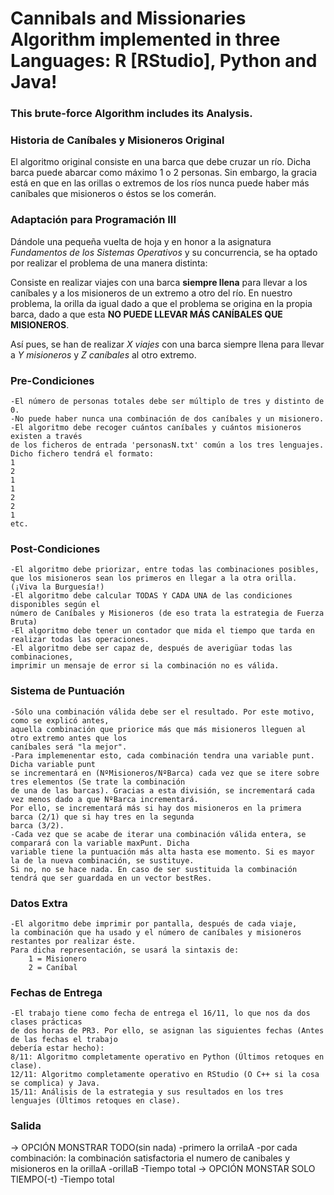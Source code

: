 # Cannibals and Missionaries Algorithm implemented in three Languages: R [RStudio], Python and Java!
### This brute-force Algorithm includes its Analysis.

### Historia de Caníbales y Misioneros Original

El algoritmo original consiste en una barca que debe cruzar un río. Dicha barca puede abarcar como máximo 1 o 2 personas. Sin embargo, la gracia está en que en las orillas o extremos de los ríos nunca puede haber más caníbales que misioneros o éstos se los comerán.

### Adaptación para Programación III

Dándole una pequeña vuelta de hoja y en honor a la asignatura *Fundamentos de los Sistemas Operativos* y su concurrencia, se ha optado por realizar el problema de una manera distinta:

Consiste en realizar viajes con una barca **siempre llena** para llevar a los caníbales y a los misioneros de un extremo a otro del río. En nuestro problema, la orilla da igual dado a que el problema se origina en la propia barca, dado a que esta **NO PUEDE LLEVAR MÁS CANÍBALES QUE MISIONEROS**.

Así pues, se han de realizar *X viajes* con una barca siempre llena para llevar a *Y misioneros* y *Z caníbales* al otro extremo.

### Pre-Condiciones

    -El número de personas totales debe ser múltiplo de tres y distinto de 0.
    -No puede haber nunca una combinación de dos caníbales y un misionero.
    -El algoritmo debe recoger cuántos caníbales y cuántos misioneros existen a través 
    de los ficheros de entrada 'personasN.txt' común a los tres lenguajes. Dicho fichero tendrá el formato:
    1
    2
    1
    1
    2
    2
    1
    etc.
    
### Post-Condiciones

    -El algoritmo debe priorizar, entre todas las combinaciones posibles, 
    que los misioneros sean los primeros en llegar a la otra orilla. (¡Viva la Burguesía!)
    -El algoritmo debe calcular TODAS Y CADA UNA de las condiciones disponibles según el 
    número de Caníbales y Misioneros (de eso trata la estrategia de Fuerza Bruta)
    -El algoritmo debe tener un contador que mida el tiempo que tarda en realizar todas las operaciones.
    -El algoritmo debe ser capaz de, después de averigüar todas las combinaciones, 
    imprimir un mensaje de error si la combinación no es válida.

### Sistema de Puntuación

    -Sólo una combinación válida debe ser el resultado. Por este motivo, como se explicó antes,
    aquella combinación que priorice más que más misioneros lleguen al otro extremo antes que los
    caníbales será "la mejor".
    -Para implemenentar esto, cada combinación tendra una variable punt. Dicha variable punt
    se incrementará en (NºMisioneros/NºBarca) cada vez que se itere sobre tres elementos (Se trate la combinación
    de una de las barcas). Gracias a esta división, se incrementará cada vez menos dado a que NºBarca incrementará.
    Por ello, se incrementará más si hay dos misioneros en la primera barca (2/1) que si hay tres en la segunda 
    barca (3/2).
    -Cada vez que se acabe de iterar una combinación válida entera, se comparará con la variable maxPunt. Dicha 
    variable tiene la puntuación más alta hasta ese momento. Si es mayor la de la nueva combinación, se sustituye. 
    Si no, no se hace nada. En caso de ser sustituida la combinación tendrá que ser guardada en un vector bestRes.
    
### Datos Extra
    -El algoritmo debe imprimir por pantalla, después de cada viaje, 
    la combinación que ha usado y el número de caníbales y misioneros restantes por realizar éste. 
    Para dicha representación, se usará la sintaxis de: 
        1 = Misionero
        2 = Caníbal

### Fechas de Entrega
    -El trabajo tiene como fecha de entrega el 16/11, lo que nos da dos clases prácticas 
    de dos horas de PR3. Por ello, se asignan las siguientes fechas (Antes de las fechas el trabajo
    debería estar hecho):
    8/11: Algoritmo completamente operativo en Python (Últimos retoques en clase).
    12/11: Algoritmo completamente operativo en RStudio (O C++ si la cosa se complica) y Java.
    15/11: Análisis de la estrategia y sus resultados en los tres lenguajes (Últimos retoques en clase).

### Salida
  -> OPCIÓN MONSTRAR TODO(sin nada)
    -primero la orrilaA
    -por cada combinación: la combinación satisfactoria
                           el numero de canibales y misioneros en la orillaA
    -orillaB
    -Tiempo total
  -> OPCIÓN MONSTAR SOLO TIEMPO(-t)
    -Tiempo total
